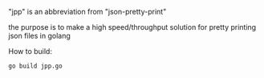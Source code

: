 "jpp" is an abbreviation from "json-pretty-print"

the purpose is to make a high speed/throughput solution for pretty printing json files in golang

How to build:

```
go build jpp.go
```
